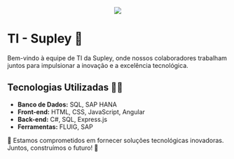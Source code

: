 <p align="center">
<IMG src="http://www.supley.com.br/Logo/Novo%20Logo%20Supley.jpg"/>
</p>

# TI - Supley 👋

Bem-vindo à equipe de TI da Supley, onde nossos colaboradores trabalham juntos para impulsionar a inovação e a excelência tecnológica.

## Tecnologias Utilizadas 👩‍💻

- **Banco de Dados:** SQL, SAP HANA
- **Front-end:** HTML, CSS, JavaScript, Angular
- **Back-end:** C#, SQL, Express.js
- **Ferramentas:** FLUIG, SAP

🧙 Estamos comprometidos em fornecer soluções tecnológicas inovadoras. Juntos, construímos o futuro! 🧙 
